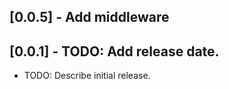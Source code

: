 ## [0.0.5] - Add middleware

## [0.0.1] - TODO: Add release date.

- TODO: Describe initial release.

